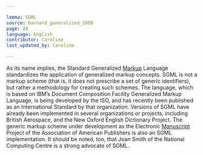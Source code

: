 ```yaml
---

lemma: SGML
source: barnard_generalized_1988
page: 28
language: English
contributor: Caroline
last_updated_by: Caroline

---
```


As its name implies, the Standard Generalized [Markup](markup.html) Language standardizes the application of generalized markup concepts. SGML is not a markup scheme (that is, it does not prescribe a set of generic identifiers), but rather a methodology for creating such schemes. The language, which is based on IBM’s Document Composition Facility Generalized Markup Language, is being developed by the ISO, and has recently been published as an International Standard by that organization. Versions of SGML have already been implemented in several organizations or projects, including British Aerospace, and the New Oxford English Dictionary Project. The generic markup scheme under development as the Electronic [Manuscript](manuscript.html) Project of the Association of American Publishers is also an SGML implementation. It should be noted, too, that Joan Smith of the National Computing Centre is a strong advocate of SGML.
